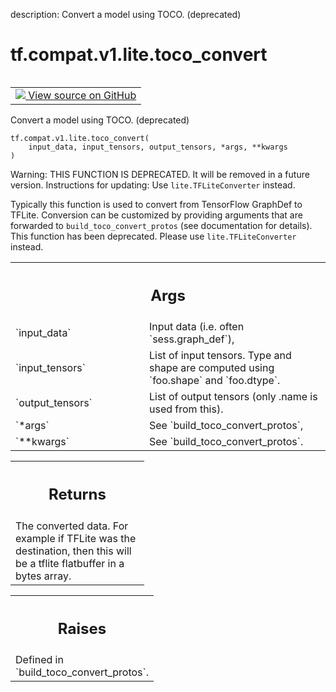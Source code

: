 description: Convert a model using TOCO. (deprecated)

<div itemscope itemtype="http://developers.google.com/ReferenceObject">
<meta itemprop="name" content="tf.compat.v1.lite.toco_convert" />
<meta itemprop="path" content="Stable" />
</div>

# tf.compat.v1.lite.toco_convert

<!-- Insert buttons and diff -->

<table class="tfo-notebook-buttons tfo-api nocontent" align="left">
<td>
  <a target="_blank" href="https://github.com/tensorflow/tensorflow/blob/r2.4/tensorflow/lite/python/convert.py#L641-L668">
    <img src="https://www.tensorflow.org/images/GitHub-Mark-32px.png" />
    View source on GitHub
  </a>
</td>
</table>



Convert a model using TOCO. (deprecated)

<pre class="devsite-click-to-copy prettyprint lang-py tfo-signature-link">
<code>tf.compat.v1.lite.toco_convert(
    input_data, input_tensors, output_tensors, *args, **kwargs
)
</code></pre>



<!-- Placeholder for "Used in" -->

Warning: THIS FUNCTION IS DEPRECATED. It will be removed in a future version.
Instructions for updating:
Use `lite.TFLiteConverter` instead.

Typically this function is used to convert from TensorFlow GraphDef to TFLite.
Conversion can be customized by providing arguments that are forwarded to
`build_toco_convert_protos` (see documentation for details). This function has
been deprecated. Please use `lite.TFLiteConverter` instead.

<!-- Tabular view -->
 <table class="responsive fixed orange">
<colgroup><col width="214px"><col></colgroup>
<tr><th colspan="2"><h2 class="add-link">Args</h2></th></tr>

<tr>
<td>
`input_data`
</td>
<td>
Input data (i.e. often `sess.graph_def`),
</td>
</tr><tr>
<td>
`input_tensors`
</td>
<td>
List of input tensors. Type and shape are computed using
`foo.shape` and `foo.dtype`.
</td>
</tr><tr>
<td>
`output_tensors`
</td>
<td>
List of output tensors (only .name is used from this).
</td>
</tr><tr>
<td>
`*args`
</td>
<td>
See `build_toco_convert_protos`,
</td>
</tr><tr>
<td>
`**kwargs`
</td>
<td>
See `build_toco_convert_protos`.
</td>
</tr>
</table>



<!-- Tabular view -->
 <table class="responsive fixed orange">
<colgroup><col width="214px"><col></colgroup>
<tr><th colspan="2"><h2 class="add-link">Returns</h2></th></tr>
<tr class="alt">
<td colspan="2">
The converted data. For example if TFLite was the destination, then
this will be a tflite flatbuffer in a bytes array.
</td>
</tr>

</table>



<!-- Tabular view -->
 <table class="responsive fixed orange">
<colgroup><col width="214px"><col></colgroup>
<tr><th colspan="2"><h2 class="add-link">Raises</h2></th></tr>
<tr class="alt">
<td colspan="2">
Defined in `build_toco_convert_protos`.
</td>
</tr>

</table>

